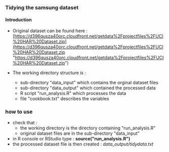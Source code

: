 ### Tidying the samsung dataset

#### Introduction

- Original dataset can be found here :
[https://d396qusza40orc.cloudfront.net/getdata%2Fprojectfiles%2FUCI%20HAR%20Dataset.zip](https://d396qusza40orc.cloudfront.net/getdata%2Fprojectfiles%2FUCI%20HAR%20Dataset.zip "https://d396qusza40orc.cloudfront.net/getdata%2Fprojectfiles%2FUCI%20HAR%20Dataset.zip")

- The working directory structure is :
	- sub-directory "data_input" which contains the orginal dataset files 
	- sub-directory "data_output" which contained the processed data
	- R script "run_analysis.R" which processes the data
	- file "cookbook.txt" describes the variables

### how to use

- check that :
	- the working directory is the directory containing "run_analysis.R"
	- original dataset files are in the sub-directory "data_input"
- in R console or RStudio type : **source("run_analysis.R")**
- the processed dataset file is then created : *data_output/tidydata.txt*

